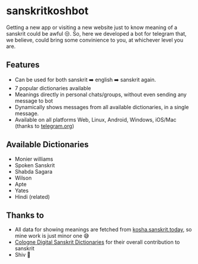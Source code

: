 # sanskritkoshbot

Getting a new app or visiting a new website just to know meaning of a sanskrit could be awful 😒. So, here we developed a bot for telegram that, we believe, could bring some convinience to you, at whichever level you are.


## Features
- Can be used for both sanskrit ➡️ english ➡️ sanskrit again.
- 7 popular dictionaries available
- Meanings directly in personal chats/groups, without even sending any message to bot
- Dynamically shows messages from all available dictionaries, in a single message.
- Available on all platforms Web, Linux, Android, Windows, iOS/Mac (thanks to [telegram.org](telegram.org))

## Available Dictionaries
- Monier williams
- Spoken Sanskrit
- Shabda Sagara
- Wilson
- Apte
- Yates
- Hindi (related)

## Thanks to
- All data for showing meanings are fetched from [kosha.sanskrit.today](kosha.sanskrit.today), so mine work is just minor one 😅
- [Cologne Digital Sanskrit Dictionaries](https://www.sanskrit-lexicon.uni-koeln.de/) for their overall contribution to sanskrit
- Shiv 🔱

